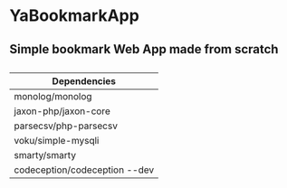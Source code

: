 # YaBookmarkApp

## Simple bookmark Web App made from scratch
## 
| Dependencies |
|---|
| monolog/monolog |
| jaxon-php/jaxon-core |
| parsecsv/php-parsecsv |
| voku/simple-mysqli |
| smarty/smarty |
| codeception/codeception --dev |

